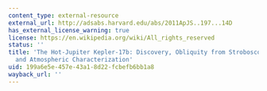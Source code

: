 ```yaml
---
content_type: external-resource
external_url: http://adsabs.harvard.edu/abs/2011ApJS..197...14D
has_external_license_warning: true
license: https://en.wikipedia.org/wiki/All_rights_reserved
status: ''
title: 'The Hot-Jupiter Kepler-17b: Discovery, Obliquity from Stroboscopic Starspots,
  and Atmospheric Characterization'
uid: 199a6e5e-457e-43a1-8d22-fcbefb6bb1a8
wayback_url: ''
---
```

